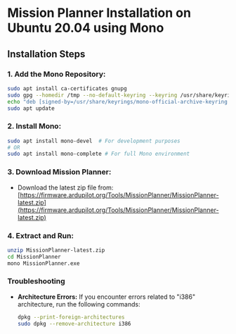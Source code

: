 # Mission Planner Installation on Ubuntu 20.04 using Mono

## Installation Steps

### 1. Add the Mono Repository:

```bash
sudo apt install ca-certificates gnupg
sudo gpg --homedir /tmp --no-default-keyring --keyring /usr/share/keyrings/mono-official-archive-keyring.gpg --keyserver hkp://keyserver.ubuntu.com:80 --recv-keys 3FA7E0328081BFF6A14DA29AA6A19B38D3D831EF
echo "deb [signed-by=/usr/share/keyrings/mono-official-archive-keyring.gpg] https://download.mono-project.com/repo/ubuntu stable-focal main" | sudo tee /etc/apt/sources.list.d/mono-official-stable.list
sudo apt update
```

### 2. Install Mono:

```bash
sudo apt install mono-devel  # For development purposes
# OR
sudo apt install mono-complete # For full Mono environment
```

### 3. Download Mission Planner:

- Download the latest zip file from: [https://firmware.ardupilot.org/Tools/MissionPlanner/MissionPlanner-latest.zip](https://firmware.ardupilot.org/Tools/MissionPlanner/MissionPlanner-latest.zip)

### 4. Extract and Run:

```bash
unzip MissionPlanner-latest.zip
cd MissionPlanner
mono MissionPlanner.exe
```

### Troubleshooting

- **Architecture Errors:** If you encounter errors related to "i386" architecture, run the following commands:
  ```bash
  dpkg --print-foreign-architectures
  sudo dpkg --remove-architecture i386
  ```
